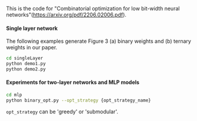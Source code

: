 This is the code for "Combinatorial optimization for low bit-width neural networks"(https://arxiv.org/pdf/2206.02006.pdf).
#### Single layer network
The following examples generate Figure 3 (a) binary weights and (b) ternary weights in our paper.
```bash
cd singleLayer
python demo1.py
python demo2.py
```
#### Experiments for two-layer networks and MLP models
```bash
cd mlp
python binary_opt.py --opt_strategy {opt_strategy_name}
```
```opt_strategy``` can be 'greedy' or 'submodular'.

